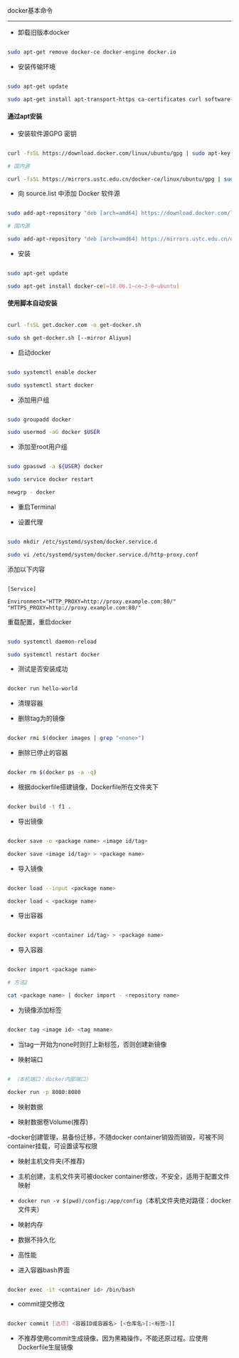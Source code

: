 
  
docker基本命令

---------------------------

- 卸载旧版本docker

```bash

sudo apt-get remove docker-ce docker-engine docker.io

```

- 安装传输环境

```bash

sudo apt-get update

sudo apt-get install apt-transport-https ca-certificates curl software-properties-common

```

#### 通过apt安装

- 安装软件源GPG 密钥

```bash

curl -fsSL https://download.docker.com/linux/ubuntu/gpg | sudo apt-key add -

# 国内源

curl -fsSL https://mirrors.ustc.edu.cn/docker-ce/linux/ubuntu/gpg | sudo apt-key add -

```

- 向 source.list 中添加 Docker 软件源

```bash

sudo add-apt-repository "deb [arch=amd64] https://download.docker.com/linux/ubuntu $(lsb_release -cs) stable"

# 国内源

sudo add-apt-repository "deb [arch=amd64] https://mirrors.ustc.edu.cn/docker-ce/linux/ubuntu $(lsb_release -cs) stable"

```

- 安装

```bash

sudo apt-get update

sudo apt-get install docker-ce[=18.06.1~ce~3-0~ubuntu]

```

#### 使用脚本自动安装

  

``` bash

curl -fsSL get.docker.com -o get-docker.sh

sudo sh get-docker.sh [--mirror Aliyun]

```

- 启动docker

```bash

sudo systemctl enable docker

sudo systemctl start docker

```

- 添加用户组

```bash

sudo groupadd docker

sudo usermod -aG docker $USER

```

- 添加至root用户组

```bash

sudo gpasswd -a ${USER} docker

sudo service docker restart

newgrp - docker

```

- 重启Terminal

- 设置代理

```bash

sudo mkdir /etc/systemd/system/docker.service.d

sudo vi /etc/systemd/system/docker.service.d/http-proxy.conf

```

添加以下内容

```

[Service]

Environment="HTTP_PROXY=http://proxy.example.com:80/" "HTTPS_PROXY=http://proxy.example.com:80/"

```

重载配置，重启docker

```bash

sudo systemctl daemon-reload

sudo systemctl restart docker

```

- 测试是否安装成功

```bash

docker run hello-world

```

- 清理容器

- 删除tag为<None>的镜像

```bash

docker rmi $(docker images | grep "<none>")

```

- 删除已停止的容器

```bash

docker rm $(docker ps -a -q)

```

- 根据dockerfile搭建镜像，Dockerfile所在文件夹下

```bash

docker build -t f1 .

```

- 导出镜像

```bash

docker save -o <package name> <image id/tag>

docker save <image id/tag> > <package name>

```

- 导入镜像

```bash

docker load --input <package name>

docker load < <package name>

```

- 导出容器

```bash

docker export <container id/tag> > <package name>

```

- 导入容器

```bash

docker import <package name>

# 方法2

cat <package name> | docker import - <repository name>

```

- 为镜像添加标签

```bash

docker tag <image id> <tag nmame>

```

- 当tag一开始为none时则打上新标签，否则创建新镜像

- 映射端口

```bash

# （本机端口：docker内部端口）

docker run -p 8080:8080

```

- 映射数据

- 映射数据卷Volume(推荐)

-docker创建管理，易备份迁移，不随docker container销毁而销毁，可被不同container挂载，可设置读写权限

- 映射主机文件夹(不推荐)

- 主机创建，主机文件夹可被docker container修改，不安全，适用于配置文件映射

- `docker run -v $(pwd)/config:/app/config`（本机文件夹绝对路径：docker文件夹）

- 映射内存

- 数据不持久化

- 高性能

- 进入容器bash界面

```bash

docker exec -it <container id> /bin/bash

```

- commit提交修改

```bash

docker commit [选项] <容器ID或容器名> [<仓库名>[:<标签>]]

```

- 不推荐使用commit生成镜像，因为黑箱操作，不能还原过程。应使用Dockerfile生层镜像
<!--stackedit_data:
eyJoaXN0b3J5IjpbMTc3Nzk5OTUzN119
-->